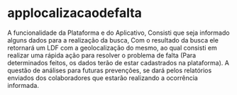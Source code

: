 # applocalizacaodefalta
A funcionalidade da Plataforma e do Aplicativo, Consisti que seja informado alguns dados para a realização da busca, Com o resultado da busca ele retornará um LDF com a geolocalização do mesmo, ao qual consisti em realizar uma rápida ação para resolver o problema de falta (Para determinados feitos, os dados terão de estar cadastrados na plataforma). A questão de análises para futuras prevenções, se dará pelos relatórios enviados dos colaboradores que estarão realizando a ocorrência informada.

